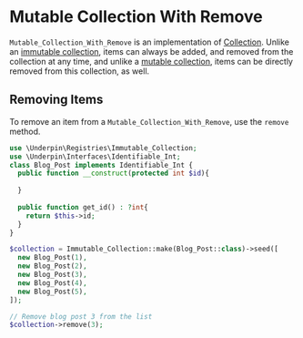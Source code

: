 # Mutable Collection With Remove

`Mutable_Collection_With_Remove` is an implementation of [Collection](./). Unlike an [immutable collection](./immutable-collection), items can always be added, and removed from the collection at any time, and unlike a [mutable collection](./mutable-collection), items can be directly removed from this collection, as well.

## Removing Items

To remove an item from a `Mutable_Collection_With_Remove`, use the `remove` method.

```php
use \Underpin\Registries\Immutable_Collection;
use \Underpin\Interfaces\Identifiable_Int;
class Blog_Post implements Identifiable_Int {
  public function __construct(protected int $id){
  
  }
  
  public function get_id() : ?int{
    return $this->id;
  }
}

$collection = Immutable_Collection::make(Blog_Post::class)->seed([
  new Blog_Post(1),
  new Blog_Post(2),
  new Blog_Post(3),
  new Blog_Post(4),
  new Blog_Post(5),
]);

// Remove blog post 3 from the list
$collection->remove(3);
```